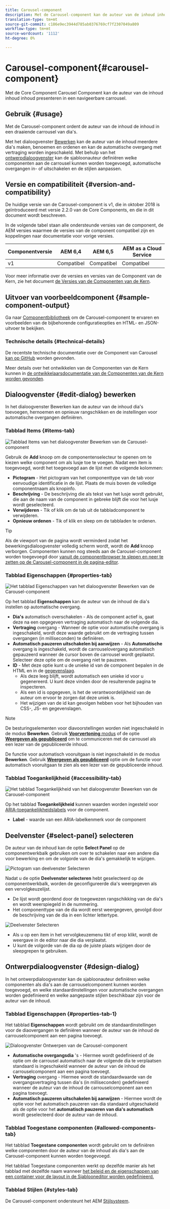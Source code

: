 ```yaml
---
title: Carousel-component
description: Met de Carousel-component kan de auteur van de inhoud inhoud inhoud presenteren in een roterende carrousel.
translation-type: tm+mt
source-git-commit: c186e9ec3944d785ab0376769cf7f2307049a809
workflow-type: tm+mt
source-wordcount: '1112'
ht-degree: 0%

---
```



# Carousel-component{#carousel-component}

Met de Core Component Carousel Component kan de auteur van de inhoud inhoud inhoud presenteren in een navigeerbare carrousel.

## Gebruik {#usage}

Met de Carousel-component ordent de auteur van de inhoud de inhoud in een draaiende carrousel van dia&#39;s.

Met het dialoogvenster [Bewerken](#edit-dialog) kan de auteur van de inhoud meerdere dia&#39;s maken, benoemen en ordenen en kan de automatische overgang met vertraging worden ingeschakeld. Met behulp van het [ontwerpdialoogvenster](#design-dialog) kan de sjabloonauteur definiëren welke componenten aan de carrousel kunnen worden toegevoegd, automatische overgangen in- of uitschakelen en de stijlen aanpassen.

## Versie en compatibiliteit {#version-and-compatibility}

De huidige versie van de Carousel-component is v1, die in oktober 2018 is geïntroduceerd met versie 2.2.0 van de Core Components, en die in dit document wordt beschreven.

In de volgende tabel staan alle ondersteunde versies van de component, de AEM versies waarmee de versies van de component compatibel zijn en koppelingen naar documentatie voor vorige versies.

| Componentversie | AEM 6,4 | AEM 6,5 | AEM as a Cloud Service |
|--- |--- |--- |---|
| v1 | Compatibel | Compatibel | Compatibel |

Voor meer informatie over de versies en versies van de Component van de Kern, zie het document [de Versies van de Componenten van de Kern](/help/versions.md).

## Uitvoer van voorbeeldcomponent {#sample-component-output}

Ga naar [Componentbibliotheek](https://adobe.com/go/aem_cmp_library_carousel) om de Carousel-component te ervaren en voorbeelden van de bijbehorende configuratieopties en HTML- en JSON-uitvoer te bekijken.

### Technische details {#technical-details}

De recentste technische documentatie over de Component van Carousel [kan op GitHub](https://adobe.com/go/aem_cmp_tech_carousel_v1) worden gevonden.

Meer details over het ontwikkelen van de Componenten van de Kern kunnen in [de ontwikkelaarsdocumentatie van de Componenten van de Kern worden gevonden](/help/developing/overview.md).

## Dialoogvenster {#edit-dialog} bewerken

In het dialoogvenster Bewerken kan de auteur van de inhoud dia&#39;s toevoegen, hernoemen en opnieuw rangschikken en de instellingen voor automatische overgangen definiëren.

### Tabblad Items {#items-tab}

![Tabblad Items van het dialoogvenster Bewerken van de Carousel-component](/help/assets/carousel-edit-items.png)

Gebruik de **Add** knoop om de componentenselecteur te openen om te kiezen welke component om als lusje toe te voegen. Nadat een item is toegevoegd, wordt het toegevoegd aan de lijst met de volgende kolommen:

* **Pictogram**  - Het pictogram van het componenttype van de tab voor eenvoudige identificatie in de lijst. Plaats de muis boven de volledige componentnaam als knopinfo.
* **Beschrijving**  - De beschrijving die als tekst van het lusje wordt gebruikt, die aan de naam van de component in gebreke blijft die voor het lusje wordt geselecteerd.
* **Verwijderen**  - Tik of klik om de tab uit de tabbladcomponent te verwijderen.
* **Opnieuw ordenen**  - Tik of klik en sleep om de tabbladen te ordenen.

>[!TIP]
>
>Als de viewport van de pagina wordt verminderd zodat het bewerkingsdialoogvenster volledig scherm wordt, wordt de **Add** knoop verborgen. Componenten kunnen nog steeds aan de Carousel-component worden toegevoegd door [vanuit de componentbrowser te slepen en neer te zetten op de Carousel-component in de pagina-editor](https://docs.adobe.com/content/help/en/experience-manager-cloud-service/sites/authoring/fundamentals/editing-content.html#inserting-a-component-from-the-components-browser).

### Tabblad Eigenschappen {#properties-tab}

![Het tabblad Eigenschappen van het dialoogvenster Bewerken van de Carousel-component](/help/assets/carousel-edit-properties.png)

Op het tabblad **Eigenschappen** kan de auteur van de inhoud de dia&#39;s instellen op automatische overgang.

* **Dia&#39;s**  automatisch overschakelen - Als de component actief is, gaat deze na een opgegeven vertraging automatisch naar de volgende dia.
* **Vertraging**  overgang - Wanneer de optie voor automatische overgang is ingeschakeld, wordt deze waarde gebruikt om de vertraging tussen overgangen (in milliseconden) te definiëren.
* **Automatisch pauzeren uitschakelen bij aanwijzen**  - Als  **Automatische** overgang is ingeschakeld, wordt de carrouselovergang automatisch gepauzeerd wanneer de cursor boven de carrousel wordt geplaatst. Selecteer deze optie om de overgang niet te pauzeren.
* **ID**  - Met deze optie kunt u de unieke id van de component bepalen in de HTML en in de  [gegevenslaag](/help/developing/data-layer/overview.md).
   * Als deze leeg blijft, wordt automatisch een unieke id voor u gegenereerd. U kunt deze vinden door de resulterende pagina te inspecteren.
   * Als een id is opgegeven, is het de verantwoordelijkheid van de auteur om ervoor te zorgen dat deze uniek is.
   * Het wijzigen van de id kan gevolgen hebben voor het bijhouden van CSS-, JS- en gegevenslagen.

>[!NOTE]
>
>De besturingselementen voor diavoorstellingen worden niet ingeschakeld in de modus **Bewerken**. Gebruik [**Voorvertoning** modus](https://docs.adobe.com/content/help/en/experience-manager-cloud-service/sites/authoring/fundamentals/editing-content.html#preview-mode) of de optie **[Weergeven als gepubliceerd](https://docs.adobe.com/content/help/en/experience-manager-cloud-service/sites/authoring/fundamentals/editing-content.html#view-as-published)** om te communiceren met de carrousel als een lezer van de gepubliceerde inhoud.
>
>De functie voor automatisch vooruitgaan is niet ingeschakeld in de modus **Bewerken**. Gebruik **[Weergeven als gepubliceerd](https://docs.adobe.com/content/help/en/experience-manager-cloud-service/sites/authoring/fundamentals/editing-content.html#view-as-published)** optie om de functie voor automatisch vooruitgaan te zien als een lezer van de gepubliceerde inhoud.

### Tabblad Toegankelijkheid {#accessibility-tab}

![Het tabblad Toegankelijkheid van het dialoogvenster Bewerken van de Carousel-component](/help/assets/carousel-edit-accessibility.png)

Op het tabblad **Toegankelijkheid** kunnen waarden worden ingesteld voor [ARIA-toegankelijkheidslabels](https://www.w3.org/WAI/standards-guidelines/aria/) voor de component.

* **Label**  - waarde van een ARIA-labelkenmerk voor de component

## Deelvenster {#select-panel} selecteren

De auteur van de inhoud kan de optie **Select Panel** op de componentwerkbalk gebruiken om over te schakelen naar een andere dia voor bewerking en om de volgorde van de dia&#39;s gemakkelijk te wijzigen.

![Pictogram van deelvenster Selecteren](/help/assets/select-panel-icon.png)

Nadat u de optie **Deelvenster selecteren** hebt geselecteerd op de componentwerkbalk, worden de geconfigureerde dia&#39;s weergegeven als een vervolgkeuzelijst.

* De lijst wordt geordend door de toegewezen rangschikking van de dia&#39;s en wordt weerspiegeld in de nummering.
* Het componenttype van de dia wordt eerst weergegeven, gevolgd door de beschrijving van de dia in een lichter lettertype.

![Deelvenster Selecteren](/help/assets/select-panel-popover.png)

* Als u op een item in het vervolgkeuzemenu tikt of erop klikt, wordt de weergave in de editor naar die dia verplaatst.
* U kunt de volgorde van de dia op de juiste plaats wijzigen door de sleepgrepen te gebruiken.

## Ontwerpdialoogvenster {#design-dialog}

In het ontwerpdialoogvenster kan de sjabloonauteur definiëren welke componenten als dia&#39;s aan de carrouselcomponent kunnen worden toegevoegd, en welke standaardinstellingen voor automatische overgangen worden gedefinieerd en welke aangepaste stijlen beschikbaar zijn voor de auteur van de inhoud.

### Tabblad Eigenschappen {#properties-tab-1}

Het tabblad **Eigenschappen** wordt gebruikt om de standaardinstellingen voor de diaovergangen te definiëren wanneer de auteur van de inhoud de carrouselcomponent aan een pagina toevoegt.

![Dialoogvenster Ontwerpen van de Carousel-component](/help/assets/carousel-design.png)

* **Automatische overgangsdia** &#39;s - Hiermee wordt gedefinieerd of de optie om de carrousel automatisch naar de volgende dia te verplaatsen standaard is ingeschakeld wanneer de auteur van de inhoud de carrouselcomponent aan een pagina toevoegt.
* **Vertraging**  overgang - Hiermee wordt de standaardwaarde van de overgangsvertraging tussen dia&#39;s (in milliseconden) gedefinieerd wanneer de auteur van de inhoud de carrouselcomponent aan een pagina toevoegt.
* **Automatisch pauzeren uitschakelen bij aanwijzen**  - Hiermee wordt de optie voor het automatisch pauzeren van dia standaard uitgeschakeld als de optie voor het  **automatisch pauzeren van dia&#39;s automatisch** wordt geselecteerd door de auteur van de inhoud.

### Tabblad Toegestane componenten {#allowed-components-tab}

Het tabblad **Toegestane componenten** wordt gebruikt om te definiëren welke componenten door de auteur van de inhoud als dia&#39;s aan de Carousel-component kunnen worden toegevoegd.

Het tabblad Toegestane componenten werkt op dezelfde manier als het tabblad met dezelfde naam wanneer [het beleid en de eigenschappen van een container voor de layout in de Sjablooneditor worden gedefinieerd.](https://docs.adobe.com/content/help/en/experience-manager-cloud-service/sites/authoring/features/templates.html)

### Tabblad Stijlen {#styles-tab}

De Carousel-component ondersteunt het AEM [Stijlsysteem](/help/get-started/authoring.md#component-styling).
